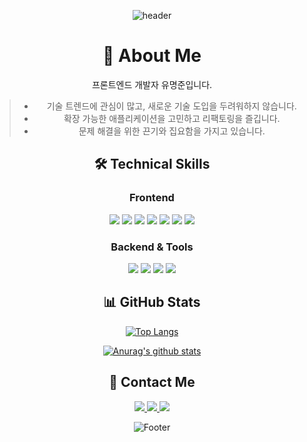 <div align="center">

![header](https://capsule-render.vercel.app/api?type=waving&color=auto&height=300&section=header&text=Frontend%20Developer&fontSize=90)

# 🚀 About Me
프론트엔드 개발자 유명준입니다.
> - 기술 트렌드에 관심이 많고, 새로운 기술 도입을 두려워하지 않습니다.
> - 확장 가능한 애플리케이션을 고민하고 리팩토링을 즐깁니다.
> - 문제 해결을 위한 끈기와 집요함을 가지고 있습니다.

## 🛠 Technical Skills
### Frontend
<div style="display: inline-block;">
   <img src="https://img.shields.io/badge/JavaScript-F7DF1E?style=for-the-badge&logo=javascript&logoColor=black" />
   <img src="https://img.shields.io/badge/TypeScript-007ACC?style=for-the-badge&logo=typescript&logoColor=white" />
   <img src="https://img.shields.io/badge/Vue.js-35495E?style=for-the-badge&logo=vuedotjs&logoColor=4FC08D" />
   <img src="https://img.shields.io/badge/React-20232A?style=for-the-badge&logo=react&logoColor=61DAFB" />
   <img src="https://img.shields.io/badge/Next.js-000000?style=for-the-badge&logo=nextdotjs&logoColor=white" />
   <img src="https://img.shields.io/badge/Nuxt.js-00C58E?style=for-the-badge&logo=nuxtdotjs&logoColor=white" />
   <img src="https://img.shields.io/badge/Tailwind_CSS-38B2AC?style=for-the-badge&logo=tailwind-css&logoColor=white" />
</div>

### Backend & Tools
<div style="display: inline-block;">
   <img src="https://img.shields.io/badge/Node.js-339933?style=for-the-badge&logo=nodedotjs&logoColor=white" />
   <img src="https://img.shields.io/badge/NestJS-E0234E?style=for-the-badge&logo=nestjs&logoColor=white" />
   <img src="https://img.shields.io/badge/Docker-2CA5E0?style=for-the-badge&logo=docker&logoColor=white" />
   <img src="https://img.shields.io/badge/MySQL-005C84?style=for-the-badge&logo=mysql&logoColor=white" />
</div>

## 📊 GitHub Stats
[![Top Langs](https://github-readme-stats.vercel.app/api/top-langs/?username=YuMyeongJun&layout=compact&theme=tokyonight)](https://github.com/YuMyeongJun/github-readme-stats)

[![Anurag's github stats](https://github-readme-stats.vercel.app/api?username=YuMyeongJun&show_icons=true&theme=tokyonight)](https://github.com/anuraghazra/github-readme-stats)

## 🤝 Contact Me
<div style="display: inline-block;">
  <a href="https://www.linkedin.com/in/%EB%AA%85%EC%A4%80-%EC%9C%A0-030814210/" target="_blank">
    <img src="https://img.shields.io/badge/LinkedIn-0077B5?style=for-the-badge&logo=linkedin&logoColor=white"/>
  </a>
  <a href="https://mail.google.com/mail/?view=cm&amp;fs=1&amp;to=y1207cc@gmail.com" target="_blank">
    <img src="https://img.shields.io/badge/Gmail-D14836?style=for-the-badge&logo=gmail&logoColor=white"/>
  </a>
  <a href="https://www.instagram.com/mj._.yu_00" target="_blank">
    <img src="https://img.shields.io/badge/Instagram-E4405F?style=for-the-badge&logo=Instagram&logoColor=white"/>
  </a>
</div>

![Footer](https://capsule-render.vercel.app/api?type=waving&color=auto&height=200&section=footer)
</div>
